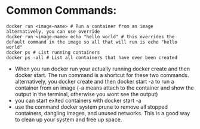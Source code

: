 # Common Commands:
```
docker run <image-name> # Run a container from an image
alternatively, you can use override
docker run <image-name> echo "hello world" # this overrides the default command in the image so all that will run is echo "hello world"
docker ps # List running containers
docker ps -all # List all containers that have ever been created
```

- When you run docker run your actually running docker create and then docker start. The run command is a shortcut for these two commands.
alternatively, you docker create <image-name> and then docker start -a <container-id> to run a container from an image (-a means attach to the container and show the output in the terminal, otherwise you wont see the output)
- you can start exited containers with docker start -a <container-id>
- use the command docker system prune to remove all stopped containers, dangling images, and unused networks. This is a good way to clean up your system and free up space.

